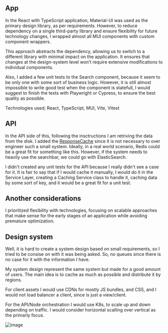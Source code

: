 
## App 
In the React with TypeScript application, Material-UI was used as the primary design library, as per requirements. However, to reduce dependency on a single third-party library and ensure flexibility for future technology changes, I wrapped almost all MUI components with custom component wrappers.

This approach abstracts the dependency, allowing us to switch to a different library with minimal impact on the application. It ensures that changes at the design-system level won’t require extensive modifications to individual components. 

Also, I added a few unit tests to the Search component, because it seem to be only one with some sort of business logic. However, it is still almost impossible to write good test when the component is statefull, I would suggest to finish the tests with Playwright or Cypress, to ensure the best quality as possible.

Technologies used; React, TypeScript, MUI, Vite, Vitest

## API
In the API side of this, following the insctructions I am retriving the data from the disk. I added the [ResponseCache](https://learn.microsoft.com/en-us/aspnet/core/performance/caching/response?view=aspnetcore-9.0) since it is not necessary to over engineer such a small system. Ideally, in a real world scenario, Redis could be a great fit for something like this. However, if the system needs to heavily use the searchbar, we could go with ElasticSearch.

I didn't created any unit tests for the API because I really didn't see a case for it. It is fair to say that if I would cache it manually, I would do it in the Service Layer, creating a Caching Service class to handle it, caching data by some sort of key, and it would be a great fit for a unit test. 

## Another considerations
I prioritized flexibility with technologies, focusing on scalable approaches that make sense for the early stages of an application while avoiding premature optimization.

## Design system
Well, it is hard to create a system design based on small requirements, so I tried to be consise on with it was being asked. So, no queues since there is no case for it with the information I have.

My system design represent the same system but made for a good amount of users. The main idea is to cache as much as possible and distribute it by regions. 

For client assets I would use CDNs for mostly JS bundles, and CSS, and I would not load balancer a client, since is just a view/client.

For the API/Node orchestration I would use K8s, to scale up and down depending on traffic. I would consider horizontal scalling over vertical as the primarly focus.

![image](https://github.com/user-attachments/assets/57b3b112-854e-412f-b8fa-f02148ab09b9)
